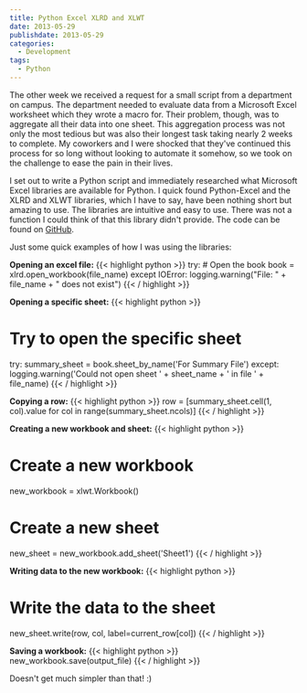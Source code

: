 ```yaml
---
title: Python Excel XLRD and XLWT
date: 2013-05-29
publishdate: 2013-05-29
categories:
  - Development
tags:
  - Python
---
```


The other week we received a request for a small script from a department on campus. The department needed to evaluate data from a Microsoft Excel worksheet which they wrote a macro for. Their problem, though, was to aggregate all their data into one sheet. This aggregation process was not only the most tedious but was also their longest task taking nearly 2 weeks to complete. My coworkers and I were shocked that they've continued this process for so long without looking to automate it somehow, so we took on the challenge to ease the pain in their lives. 

I set out to write a Python script and immediately researched what Microsoft Excel libraries are available for Python. I quick found Python-Excel and the XLRD and XLWT libraries, which I have to say, have been nothing short but amazing to use. The libraries are intuitive and easy to use. There was not a function I could think of that this library didn't provide. The code can be found on [GitHub](https://github.com/barakyo/excel-extractor).

Just some quick examples of how I was using the libraries:

**Opening an excel file:** 
{{< highlight python >}}
try:
    # Open the book
    book = xlrd.open_workbook(file_name)
except IOError:
    logging.warning("File: " + file_name + " does not exist")
{{< / highlight >}}

**Opening a specific sheet:**
{{< highlight python >}}
# Try to open the specific sheet
try:
    summary_sheet = book.sheet_by_name('For Summary File')
except:
    logging.warning('Could not open sheet ' + sheet_name + ' in file ' + file_name)
{{< / highlight >}}

**Copying a row:**
{{< highlight python >}}
row = [summary_sheet.cell(1, col).value for col in range(summary_sheet.ncols)]
{{< / highlight >}}

**Creating a new workbook and sheet:**
{{< highlight python >}}
# Create a new workbook
new_workbook = xlwt.Workbook()
# Create a new sheet
new_sheet = new_workbook.add_sheet('Sheet1')
{{< / highlight >}}

**Writing data to the new workbook:**
{{< highlight python >}}
# Write the data to the sheet
new_sheet.write(row, col, label=current_row[col])
{{< / highlight >}}

**Saving a workbook:**
{{< highlight python >}}
new_workbook.save(output_file)
{{< / highlight >}}

Doesn't get much simpler than that! :)
